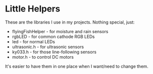 # Little Helpers

These are the libraries I use in my projects. Nothing special, just:

* flyingFishHelper - for moisture and rain sensors
* rgbLED - for common cathode RGB LEDs
* led - for normal LEDs
* ultrasonic.h - for ultrasonic sensors
* ky033.h - for those line-following sensors
* motor.h - to control DC motors

It's easier to have them in one place when I want/need to change them.